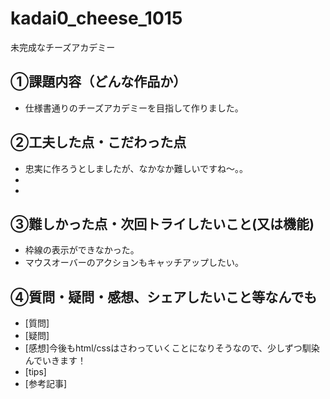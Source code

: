 # kadai0_cheese_1015
未完成なチーズアカデミー

## ①課題内容（どんな作品か）
- 仕様書通りのチーズアカデミーを目指して作りました。

## ②工夫した点・こだわった点
- 忠実に作ろうとしましたが、なかなか難しいですね〜。。
- 
- 

## ③難しかった点・次回トライしたいこと(又は機能)
- 枠線の表示ができなかった。
- マウスオーバーのアクションもキャッチアップしたい。

## ④質問・疑問・感想、シェアしたいこと等なんでも
- [質問]
- [疑問]
- [感想]今後もhtml/cssはさわっていくことになりそうなので、少しずつ馴染んでいきます！
- [tips]
- [参考記事]
